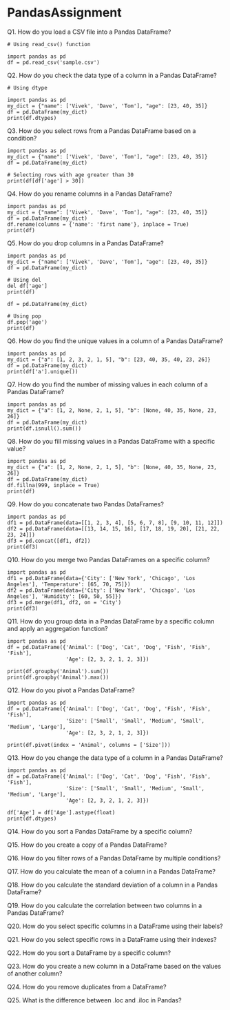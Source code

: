 # PandasAssignment

Q1. How do you load a CSV file into a Pandas DataFrame?
```
# Using read_csv() function

import pandas as pd
df = pd.read_csv('sample.csv')
```

Q2. How do you check the data type of a column in a Pandas DataFrame?
```
# Using dtype

import pandas as pd
my_dict = {"name": ['Vivek', 'Dave', 'Tom'], "age": [23, 40, 35]}
df = pd.DataFrame(my_dict)
print(df.dtypes)
```

Q3. How do you select rows from a Pandas DataFrame based on a condition?
```
import pandas as pd
my_dict = {"name": ['Vivek', 'Dave', 'Tom'], "age": [23, 40, 35]}
df = pd.DataFrame(my_dict)

# Selecting rows with age greater than 30
print(df[df['age'] > 30])
```

Q4. How do you rename columns in a Pandas DataFrame?
```
import pandas as pd
my_dict = {"name": ['Vivek', 'Dave', 'Tom'], "age": [23, 40, 35]}
df = pd.DataFrame(my_dict)
df.rename(columns = {'name': 'first name'}, inplace = True)
print(df)
```

Q5. How do you drop columns in a Pandas DataFrame?
```
import pandas as pd
my_dict = {"name": ['Vivek', 'Dave', 'Tom'], "age": [23, 40, 35]}
df = pd.DataFrame(my_dict)

# Using del
del df['age']
print(df)

df = pd.DataFrame(my_dict)

# Using pop
df.pop('age')
print(df)
```

Q6. How do you find the unique values in a column of a Pandas DataFrame?
```
import pandas as pd
my_dict = {"a": [1, 2, 3, 2, 1, 5], "b": [23, 40, 35, 40, 23, 26]}
df = pd.DataFrame(my_dict)
print(df['a'].unique())
```

Q7. How do you find the number of missing values in each column of a Pandas DataFrame?
```
import pandas as pd
my_dict = {"a": [1, 2, None, 2, 1, 5], "b": [None, 40, 35, None, 23, 26]}
df = pd.DataFrame(my_dict)
print(df.isnull().sum())
```

Q8. How do you fill missing values in a Pandas DataFrame with a specific value?
```
import pandas as pd
my_dict = {"a": [1, 2, None, 2, 1, 5], "b": [None, 40, 35, None, 23, 26]}
df = pd.DataFrame(my_dict)
df.fillna(999, inplace = True)
print(df)
```

Q9. How do you concatenate two Pandas DataFrames?
```
import pandas as pd
df1 = pd.DataFrame(data=[[1, 2, 3, 4], [5, 6, 7, 8], [9, 10, 11, 12]])
df2 = pd.DataFrame(data=[[13, 14, 15, 16], [17, 18, 19, 20], [21, 22, 23, 24]])
df3 = pd.concat([df1, df2])
print(df3)
```

Q10. How do you merge two Pandas DataFrames on a specific column?
```
import pandas as pd
df1 = pd.DataFrame(data={'City': ['New York', 'Chicago', 'Los Angeles'], 'Temperature': [65, 70, 75]})
df2 = pd.DataFrame(data={'City': ['New York', 'Chicago', 'Los Angeles'], 'Humidity': [60, 50, 55]})
df3 = pd.merge(df1, df2, on = 'City')
print(df3)
```

Q11. How do you group data in a Pandas DataFrame by a specific column and apply an aggregation function?
```
import pandas as pd
df = pd.DataFrame({'Animal': ['Dog', 'Cat', 'Dog', 'Fish', 'Fish', 'Fish'],
                   'Age': [2, 3, 2, 1, 2, 3]})

print(df.groupby('Animal').sum())
print(df.groupby('Animal').max())
```

Q12. How do you pivot a Pandas DataFrame?
```
import pandas as pd
df = pd.DataFrame({'Animal': ['Dog', 'Cat', 'Dog', 'Fish', 'Fish', 'Fish'],
                   'Size': ['Small', 'Small', 'Medium', 'Small', 'Medium', 'Large'],
                   'Age': [2, 3, 2, 1, 2, 3]})

print(df.pivot(index = 'Animal', columns = ['Size']))
```

Q13. How do you change the data type of a column in a Pandas DataFrame?
```
import pandas as pd
df = pd.DataFrame({'Animal': ['Dog', 'Cat', 'Dog', 'Fish', 'Fish', 'Fish'],
                   'Size': ['Small', 'Small', 'Medium', 'Small', 'Medium', 'Large'],
                   'Age': [2, 3, 2, 1, 2, 3]})

df['Age'] = df['Age'].astype(float)
print(df.dtypes)
```

Q14. How do you sort a Pandas DataFrame by a specific column?

Q15. How do you create a copy of a Pandas DataFrame?

Q16. How do you filter rows of a Pandas DataFrame by multiple conditions?

Q17. How do you calculate the mean of a column in a Pandas DataFrame?

Q18. How do you calculate the standard deviation of a column in a Pandas DataFrame?

Q19. How do you calculate the correlation between two columns in a Pandas DataFrame?

Q20. How do you select specific columns in a DataFrame using their labels?

Q21. How do you select specific rows in a DataFrame using their indexes?

Q22. How do you sort a DataFrame by a specific column?

Q23. How do you create a new column in a DataFrame based on the values of another column?

Q24. How do you remove duplicates from a DataFrame?

Q25. What is the difference between .loc and .iloc in Pandas?
